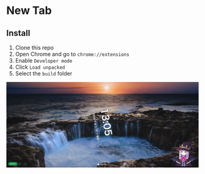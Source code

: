 # New Tab

## Install

1. Clone this repo
2. Open Chrome and go to `chrome://extensions`
3. Enable `Developer mode`
4. Click `Load unpacked`
5. Select the `build` folder

![example](example.png)
